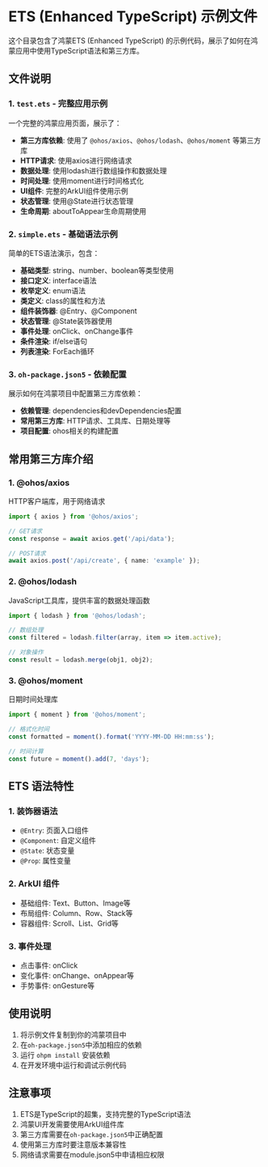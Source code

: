 # ETS (Enhanced TypeScript) 示例文件

这个目录包含了鸿蒙ETS (Enhanced TypeScript) 的示例代码，展示了如何在鸿蒙应用中使用TypeScript语法和第三方库。

## 文件说明

### 1. `test.ets` - 完整应用示例
一个完整的鸿蒙应用页面，展示了：
- **第三方库依赖**: 使用了 `@ohos/axios`、`@ohos/lodash`、`@ohos/moment` 等第三方库
- **HTTP请求**: 使用axios进行网络请求
- **数据处理**: 使用lodash进行数组操作和数据处理
- **时间处理**: 使用moment进行时间格式化
- **UI组件**: 完整的ArkUI组件使用示例
- **状态管理**: 使用@State进行状态管理
- **生命周期**: aboutToAppear生命周期使用

### 2. `simple.ets` - 基础语法示例
简单的ETS语法演示，包含：
- **基础类型**: string、number、boolean等类型使用
- **接口定义**: interface语法
- **枚举定义**: enum语法
- **类定义**: class的属性和方法
- **组件装饰器**: @Entry、@Component
- **状态管理**: @State装饰器使用
- **事件处理**: onClick、onChange事件
- **条件渲染**: if/else语句
- **列表渲染**: ForEach循环

### 3. `oh-package.json5` - 依赖配置
展示如何在鸿蒙项目中配置第三方库依赖：
- **依赖管理**: dependencies和devDependencies配置
- **常用第三方库**: HTTP请求、工具库、日期处理等
- **项目配置**: ohos相关的构建配置

## 常用第三方库介绍

### 1. @ohos/axios
HTTP客户端库，用于网络请求
```typescript
import { axios } from '@ohos/axios';

// GET请求
const response = await axios.get('/api/data');

// POST请求
await axios.post('/api/create', { name: 'example' });
```

### 2. @ohos/lodash
JavaScript工具库，提供丰富的数据处理函数
```typescript
import { lodash } from '@ohos/lodash';

// 数组处理
const filtered = lodash.filter(array, item => item.active);

// 对象操作
const result = lodash.merge(obj1, obj2);
```

### 3. @ohos/moment
日期时间处理库
```typescript
import { moment } from '@ohos/moment';

// 格式化时间
const formatted = moment().format('YYYY-MM-DD HH:mm:ss');

// 时间计算
const future = moment().add(7, 'days');
```

## ETS 语法特性

### 1. 装饰器语法
- `@Entry`: 页面入口组件
- `@Component`: 自定义组件
- `@State`: 状态变量
- `@Prop`: 属性变量

### 2. ArkUI 组件
- 基础组件: Text、Button、Image等
- 布局组件: Column、Row、Stack等
- 容器组件: Scroll、List、Grid等

### 3. 事件处理
- 点击事件: onClick
- 变化事件: onChange、onAppear等
- 手势事件: onGesture等

## 使用说明

1. 将示例文件复制到你的鸿蒙项目中
2. 在`oh-package.json5`中添加相应的依赖
3. 运行 `ohpm install` 安装依赖
4. 在开发环境中运行和调试示例代码

## 注意事项

1. ETS是TypeScript的超集，支持完整的TypeScript语法
2. 鸿蒙UI开发需要使用ArkUI组件库
3. 第三方库需要在`oh-package.json5`中正确配置
4. 使用第三方库时要注意版本兼容性
5. 网络请求需要在module.json5中申请相应权限